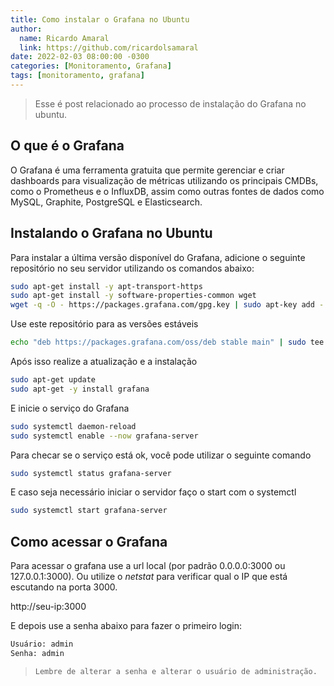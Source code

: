 ```yaml
---
title: Como instalar o Grafana no Ubuntu
author:
  name: Ricardo Amaral
  link: https://github.com/ricardolsamaral
date: 2022-02-03 08:00:00 -0300
categories: [Monitoramento, Grafana]
tags: [monitoramento, grafana]
---
```


> Esse é post relacionado ao processo de instalação do Grafana no ubuntu.

## O que é o Grafana

O Grafana é uma ferramenta gratuita que permite gerenciar e criar dashboards para visualização de métricas utilizando os principais CMDBs, como o Prometheus e o InfluxDB, assim como outras fontes de dados como MySQL, Graphite, PostgreSQL e Elasticsearch. 

## Instalando o Grafana no Ubuntu

Para instalar a última versão disponível  do Grafana, adicione o seguinte repositório no seu servidor utilizando os comandos abaixo:

```bash
sudo apt-get install -y apt-transport-https
sudo apt-get install -y software-properties-common wget 
wget -q -O - https://packages.grafana.com/gpg.key | sudo apt-key add -
```

Use este repositório para as versões estáveis

```bash
echo "deb https://packages.grafana.com/oss/deb stable main" | sudo tee -a /etc/apt/sources.list.d/grafana.list
```

Após isso realize a atualização e a instalação

```bash
sudo apt-get update
sudo apt-get -y install grafana
```

E inicie o serviço do Grafana

```bash
sudo systemctl daemon-reload
sudo systemctl enable --now grafana-server
```

Para checar se o serviço está ok, você pode utilizar o seguinte comando

```bash
sudo systemctl status grafana-server 
```

E caso seja necessário iniciar o servidor faço o start com o systemctl

```bash
sudo systemctl start grafana-server
```

## Como acessar o Grafana

Para acessar o grafana use a url local (por padrão 0.0.0.0:3000 ou 127.0.0.1:3000).
Ou utilize o *netstat* para verificar qual o IP que está escutando na porta 3000.

http://seu-ip:3000

E depois use a senha abaixo para fazer o primeiro login:

```bash
Usuário: admin
Senha: admin
```

> `Lembre de alterar a senha e alterar o usuário de administração.`